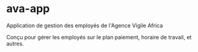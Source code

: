 # ava-app
Application de gestion des employés de l'Agence Vigile Africa


Conçu pour gérer les employés sur le plan paiement, horaire de travail, et autres.
